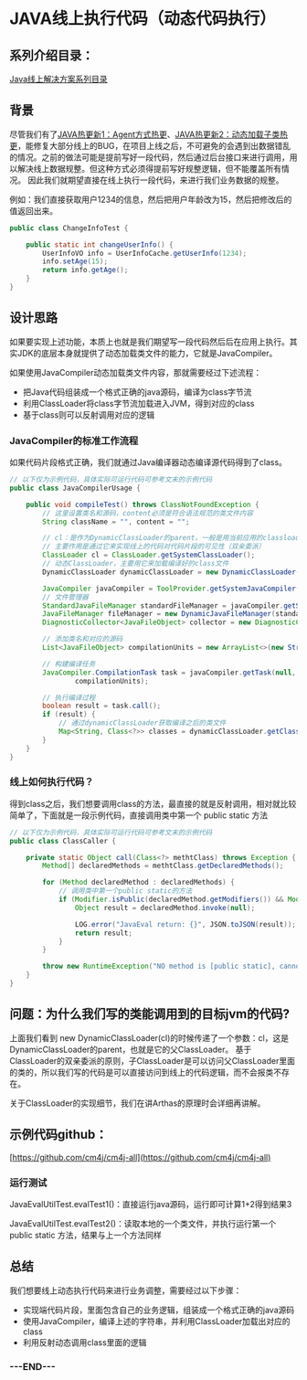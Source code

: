 # JAVA线上执行代码（动态代码执行）

## 系列介绍目录：

[Java线上解决方案系列目录](//yeas.fun/archives/solution-contents)

## 背景

尽管我们有了[JAVA热更新1：Agent方式热更](//yeas.fun/archives/hotswap-agent)、[JAVA热更新2：动态加载子类热更](//yeas.fun/archives/java-hotswap-compile)，能修复大部分线上的BUG，在项目上线之后，不可避免的会遇到出数据错乱的情况。之前的做法可能是提前写好一段代码，然后通过后台接口来进行调用，用以解决线上数据规整。但这种方式必须得提前写好规整逻辑，但不能覆盖所有情况。
因此我们就期望直接在线上执行一段代码，来进行我们业务数据的规整。

例如：我们直接获取用户1234的信息，然后把用户年龄改为15，然后把修改后的值返回出来。

```java
public class ChangeInfoTest {

    public static int changeUserInfo() {
        UserInfoVO info = UserInfoCache.getUserInfo(1234);
        info.setAge(15);
        return info.getAge();
    }
}
```

## 设计思路

如果要实现上述功能，本质上也就是我们期望写一段代码然后后在应用上执行。其实JDK的底层本身就提供了动态加载类文件的能力，它就是JavaCompiler。

如果使用JavaCompiler动态加载类文件内容，那就需要经过下述流程：

- 把Java代码组装成一个格式正确的java源码，编译为class字节流
- 利用ClassLoader将class字节流加载进入JVM，得到对应的class
- 基于class则可以反射调用对应的逻辑

### JavaCompiler的标准工作流程

如果代码片段格式正确，我们就通过Java编译器动态编译源代码得到了class。

```java
// 以下仅为示例代码，具体实际可运行代码可参考文末的示例代码
public class JavaCompilerUsage {

    public void compileTest() throws ClassNotFoundException {
        // 这里设置类名和源码，content必须是符合语法规范的类文件内容
        String className = "", content = "";

        // cl：是作为DynamicClassLoader的parent，一般是用当前应用的classloader
        // 主要作用是通过它来实现线上的代码对代码片段的可见性（双亲委派）
        ClassLoader cl = ClassLoader.getSystemClassLoader();
        // 动态ClassLoader，主要用它来加载编译好的class文件
        DynamicClassLoader dynamicClassLoader = new DynamicClassLoader(cl);

        JavaCompiler javaCompiler = ToolProvider.getSystemJavaCompiler();
        // 文件管理器
        StandardJavaFileManager standardFileManager = javaCompiler.getStandardFileManager(null, null, null);
        JavaFileManager fileManager = new DynamicJavaFileManager(standardFileManager, dynamicClassLoader);
        DiagnosticCollector<JavaFileObject> collector = new DiagnosticCollector<>();

        // 添加类名和对应的源码
        List<JavaFileObject> compilationUnits = new ArrayList<>(new StringSource(className, content));

        // 构建编译任务
        JavaCompiler.CompilationTask task = javaCompiler.getTask(null, fileManager, collector, new ArrayList<>(), null,
                compilationUnits);

        // 执行编译过程
        boolean result = task.call();
        if (result) {
            // 通过dynamicClassLoader获取编译之后的类文件
            Map<String, Class<?>> classes = dynamicClassLoader.getClasses();
        }
    }
}
```

### 线上如何执行代码？

得到class之后，我们想要调用class的方法，最直接的就是反射调用，相对就比较简单了，下面就是一段示例代码，直接调用类中第一个 public static 方法

```java
// 以下仅为示例代码，具体实际可运行代码可参考文末的示例代码
public class ClassCaller {

    private static Object call(Class<?> methtClass) throws Exception {
        Method[] declaredMethods = methtClass.getDeclaredMethods();

        for (Method declaredMethod : declaredMethods) {
            // 调用类中第一个public static的方法
            if (Modifier.isPublic(declaredMethod.getModifiers()) && Modifier.isStatic(declaredMethod.getModifiers())) {
                Object result = declaredMethod.invoke(null);

                LOG.error("JavaEval return: {}", JSON.toJSON(result));
                return result;
            }
        }

        throw new RuntimeException("NO method is [public static], cannot eval");
    }
}
```

## 问题：为什么我们写的类能调用到的目标jvm的代码?

上面我们看到 new DynamicClassLoader(cl)的时候传递了一个参数：cl，这是DynamicClassLoader的parent，也就是它的父ClassLoader。
基于ClassLoader的双亲委派的原则，子ClassLoader是可以访问父ClassLoader里面的类的，所以我们写的代码是可以直接访问到线上的代码逻辑，而不会报类不存在。

关于ClassLoader的实现细节，我们在讲Arthas的原理时会详细再讲解。

## 示例代码github：

[https://github.com/cm4j/cm4j-all](https://github.com/cm4j/cm4j-all)

### 运行测试

JavaEvalUtilTest.evalTest1()：直接运行java源码，运行即可计算1+2得到结果3

JavaEvalUtilTest.evalTest2()：读取本地的一个类文件，并执行运行第一个public static 方法，结果与上一个方法同样

## 总结

我们想要线上动态执行代码来进行业务调整，需要经过以下步骤：

- 实现端代码片段，里面包含自己的业务逻辑，组装成一个格式正确的java源码
- 使用JavaCompiler，编译上述的字符串，并利用ClassLoader加载出对应的class
- 利用反射动态调用class里面的逻辑

### ---END---
